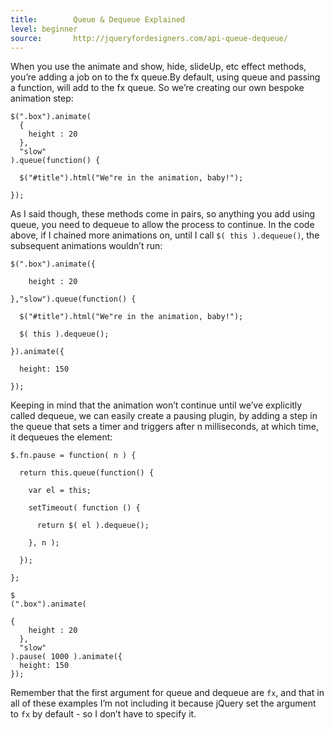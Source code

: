 ```yaml
---
title:        Queue & Dequeue Explained
level: beginner
source:       http://jqueryfordesigners.com/api-queue-dequeue/
---
```


When you use the animate and show, hide, slideUp, etc effect methods, you’re
adding a job on to the fx queue.By default, using queue and passing a function,
will add to the fx queue. So we’re creating our own bespoke animation step:

```
$(".box").animate(
  {
    height : 20
  },
  "slow"
).queue(function() {

  $("#title").html("We"re in the animation, baby!");

});
```

As I said though, these methods come in pairs, so anything you add using queue,
you need to dequeue to allow the process to continue. In the code above, if I
chained more animations on, until I call `$( this ).dequeue()`, the subsequent
animations wouldn’t run:

```
$(".box").animate({

    height : 20

},"slow").queue(function() {

  $("#title").html("We"re in the animation, baby!");

  $( this ).dequeue();

}).animate({

  height: 150

});
```

Keeping in mind that the animation won’t continue until we’ve explicitly called
dequeue, we can easily create a pausing plugin, by adding a step in the queue
that sets a timer and triggers after n milliseconds, at which time, it dequeues
the element:

```
$.fn.pause = function( n ) {

  return this.queue(function() {

    var el = this;

    setTimeout( function () {

      return $( el ).dequeue();

    }, n );

  });

};

$
(".box").animate(

{
    height : 20
  },
  "slow"
).pause( 1000 ).animate({
  height: 150
});

```


Remember that the first argument for queue and dequeue are `fx`, and that in
all of these examples I’m not including it because jQuery set the argument to
`fx` by default - so I don’t have to specify it.
